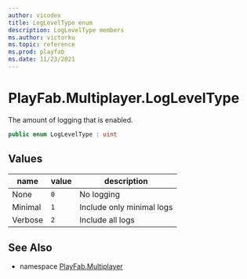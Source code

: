 ```yaml
---
author: vicodex
title: LogLevelType enum
description: LogLevelType members
ms.author: victorku
ms.topic: reference
ms.prod: playfab
ms.date: 11/23/2021
---
```


# PlayFab.Multiplayer.LogLevelType

The amount of logging that is enabled.

```csharp
public enum LogLevelType : uint
```

## Values

| name | value | description |
| --- | --- | --- |
| None | `0` | No logging |
| Minimal | `1` | Include only minimal logs |
| Verbose | `2` | Include all logs |

## See Also

* namespace [PlayFab.Multiplayer](../PlayFabMultiplayerSDK.md)
